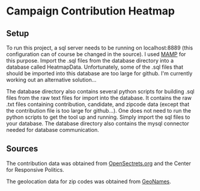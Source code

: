 Campaign Contribution Heatmap
=============================

## Setup

To run this project, a sql server needs to be running on localhost:8889 (this configuration can of course be changed in the source). I used [MAMP](www.mamp.info/‎) for this purpose. Import the .sql files from the database directory into a database called HeatmapData. Unfortunately, some of the .sql files that should be imported into this database are too large for github. I'm currently working out an alternative solution...

The database directory also contains several python scripts for building .sql files from the raw text files for import into the database. It contains the raw .txt files containing contribution, candidate, and zipcode data (except that the contribution file is too large for github...). One does not need to run the python scripts to get the tool up and running. Simply import the sql files to your database. The database directory also contains the mysql connector needed for database communication.


## Sources
The contribution data was obtained from [OpenSectrets.org](http://www.opensecrets.org) and the Center for Responsive Politics.

The geolocation data for zip codes was obtained from [GeoNames](http://www.geonames.org).
